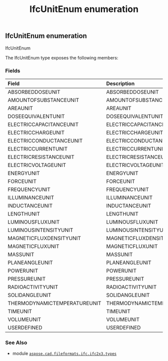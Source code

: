 ﻿---
title: IfcUnitEnum enumeration
second_title: Aspose.CAD for Python via .NET API References
description: 
type: docs
weight: 3170
url: /aspose.cad.fileformats.ifc.ifc2x3.types/ifcunitenum/
is_root: false
---

## IfcUnitEnum enumeration

IfcUnitEnum



The IfcUnitEnum type exposes the following members:

### Fields
| Field | Description |
| :- | :- |
| ABSORBEDDOSEUNIT | ABSORBEDDOSEUNIT |
| AMOUNTOFSUBSTANCEUNIT | AMOUNTOFSUBSTANCEUNIT |
| AREAUNIT | AREAUNIT |
| DOSEEQUIVALENTUNIT | DOSEEQUIVALENTUNIT |
| ELECTRICCAPACITANCEUNIT | ELECTRICCAPACITANCEUNIT |
| ELECTRICCHARGEUNIT | ELECTRICCHARGEUNIT |
| ELECTRICCONDUCTANCEUNIT | ELECTRICCONDUCTANCEUNIT |
| ELECTRICCURRENTUNIT | ELECTRICCURRENTUNIT |
| ELECTRICRESISTANCEUNIT | ELECTRICRESISTANCEUNIT |
| ELECTRICVOLTAGEUNIT | ELECTRICVOLTAGEUNIT |
| ENERGYUNIT | ENERGYUNIT |
| FORCEUNIT | FORCEUNIT |
| FREQUENCYUNIT | FREQUENCYUNIT |
| ILLUMINANCEUNIT | ILLUMINANCEUNIT |
| INDUCTANCEUNIT | INDUCTANCEUNIT |
| LENGTHUNIT | LENGTHUNIT |
| LUMINOUSFLUXUNIT | LUMINOUSFLUXUNIT |
| LUMINOUSINTENSITYUNIT | LUMINOUSINTENSITYUNIT |
| MAGNETICFLUXDENSITYUNIT | MAGNETICFLUXDENSITYUNIT |
| MAGNETICFLUXUNIT | MAGNETICFLUXUNIT |
| MASSUNIT | MASSUNIT |
| PLANEANGLEUNIT | PLANEANGLEUNIT |
| POWERUNIT | POWERUNIT |
| PRESSUREUNIT | PRESSUREUNIT |
| RADIOACTIVITYUNIT | RADIOACTIVITYUNIT |
| SOLIDANGLEUNIT | SOLIDANGLEUNIT |
| THERMODYNAMICTEMPERATUREUNIT | THERMODYNAMICTEMPERATUREUNIT |
| TIMEUNIT | TIMEUNIT |
| VOLUMEUNIT | VOLUMEUNIT |
| USERDEFINED | USERDEFINED |



### See Also
* module [`aspose.cad.fileformats.ifc.ifc2x3.types`](..)
